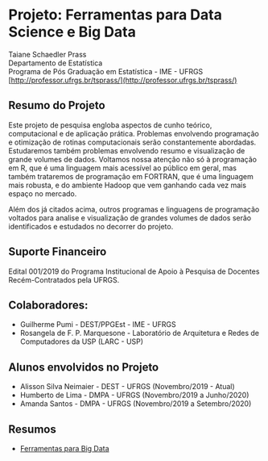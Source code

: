# Projeto: Ferramentas para Data Science e Big Data

Taiane Schaedler Prass<br>
Departamento de Estatística<br>
Programa de Pós Graduação em Estatística - IME - UFRGS<br>
[http://professor.ufrgs.br/tsprass/](http://professor.ufrgs.br/tsprass/)

## Resumo do Projeto

Este projeto de pesquisa engloba aspectos de cunho teórico, computacional e de aplicação prática. Problemas envolvendo programação e otimização de rotinas computacionais serão constantemente abordadas. Estudaremos também problemas envolvendo resumo e visualização de grande volumes de dados. Voltamos nossa atenção não só à programação em R, que é uma linguagem mais acessível ao público em geral, mas também trataremos de programação em FORTRAN, que é uma linguagem mais robusta, e do ambiente Hadoop que vem ganhando cada vez mais espaço no mercado. 

Além dos já citados acima, outros programas e linguagens de programação voltados para analise e visualização de grandes volumes de dados serão identificados e estudados no decorrer do projeto.

## Suporte Financeiro

Edital 001/2019 do Programa Institucional de Apoio à Pesquisa de Docentes Recém-Contratados pela UFRGS.

## Colaboradores:

* Guilherme Pumi - DEST/PPGEst - IME - UFRGS
* Rosangela de F. P. Marquesone - Laboratório de Arquitetura e Redes de Computadores da USP (LARC - USP)


## Alunos envolvidos no Projeto

* Alisson Silva Neimaier - DEST - UFRGS (Novembro/2019 - Atual)
* Humberto de Lima - DMPA - UFRGS (Novembro/2019 a Junho/2020)
* Amanda Santos - DMPA - UFRGS (Novembro/2019 a Setembro/2020)


## Resumos

* [Ferramentas para Big Data](https://tsprass.github.io/DataScienceTools/Ferramentas) 

